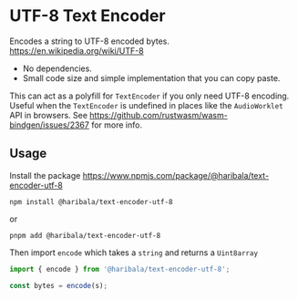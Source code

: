 # UTF-8 Text Encoder

Encodes a string to UTF-8 encoded bytes. https://en.wikipedia.org/wiki/UTF-8

- No dependencies.
- Small code size and simple implementation that you can copy paste.

This can act as a polyfill for `TextEncoder` if you only need UTF-8 encoding. Useful when the `TextEncoder` is undefined in places like the `AudioWorklet` API in browsers. See https://github.com/rustwasm/wasm-bindgen/issues/2367 for more info.

## Usage

Install the package
https://www.npmjs.com/package/@haribala/text-encoder-utf-8
```
npm install @haribala/text-encoder-utf-8
```
or
```
pnpm add @haribala/text-encoder-utf-8
```
Then import `encode` which takes a `string` and returns a `Uint8array`
```js
import { encode } from '@haribala/text-encoder-utf-8';

const bytes = encode(s);
```